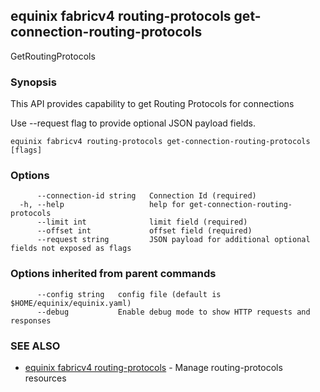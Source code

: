 ## equinix fabricv4 routing-protocols get-connection-routing-protocols

GetRoutingProtocols

### Synopsis

This API provides capability to get Routing Protocols for connections

Use --request flag to provide optional JSON payload fields.

```
equinix fabricv4 routing-protocols get-connection-routing-protocols [flags]
```

### Options

```
      --connection-id string   Connection Id (required)
  -h, --help                   help for get-connection-routing-protocols
      --limit int              limit field (required)
      --offset int             offset field (required)
      --request string         JSON payload for additional optional fields not exposed as flags
```

### Options inherited from parent commands

```
      --config string   config file (default is $HOME/equinix/equinix.yaml)
      --debug           Enable debug mode to show HTTP requests and responses
```

### SEE ALSO

* [equinix fabricv4 routing-protocols](equinix_fabricv4_routing-protocols.md)	 - Manage routing-protocols resources

